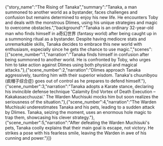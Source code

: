 {"story_name":"The Rising of Tanaka","summary":"Tanaka, a man summoned to another world as a bystander, faces challenges and confusion but remains determined to enjoy his new life. He encounters Toby and deals with the monstrous Dlimes, using his unique strategies and magic to overcome obstacles.","background":"Tanaka is an ordinary 32-year-old man who finds himself in a奇幻世界 (fantasy world) after being caught up in a summoning ritual as a bystander. Despite having mediocre stats and unremarkable skills, Tanaka decides to embrace this new world with enthusiasm, especially since he gets the chance to use magic.","scenes":[{"scene_number":1,"narration":"Tanaka finds himself in confusion after being summoned to another world. He is confronted by Toby, who urges him to take action against Dlimes using both physical and magical attacks."},{"scene_number":2,"narration":"Dlimes approach Tanaka aggressively, taunting him with their superior wisdom. Tanaka's chuunibyou (疯帽子综合症) goes out of control as he prepares to defend himself."},{"scene_number":3,"narration":"Tanaka adopts a Karate stance, declaring his invincible defense technique 'Calamity End Vortex of Death Execution – Kakakasacchuuzai.' The Warden Muchisuki mocks him but soon realizes the seriousness of the situation."},{"scene_number":4,"narration":"The Warden Muchisuki underestimates Tanaka and his pets, leading to a sudden attack by Dlimes. Tanaka, seizing the moment, uses an enormous hole magic to trap them, showcasing his clever strategy."},{"scene_number":5,"narration":"After defeating the Warden Muchisuki's pets, Tanaka coolly explains that their main goal is escape, not victory. He strikes a pose with his fearless smile, leaving the Warden in awe of his cunning and power."}]}